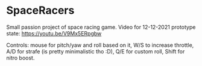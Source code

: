 # SpaceRacers
Small passion project of space racing game. Video for 12-12-2021 prototype state: https://youtu.be/V9Mx5ERpgbw

Controls: mouse for pitch/yaw and roll based on it, W/S to increase throttle, A/D for strafe (is pretty minimalistic tho :D), Q/E for custom roll, Shift for nitro boost.

